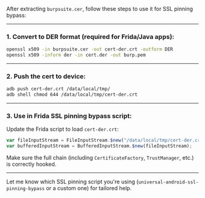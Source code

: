 After extracting `burpsuite.cer`, follow these steps to use it for SSL pinning bypass:

---

### **1. Convert to DER format (required for Frida/Java apps):**

```bash
openssl x509 -in burpsuite.cer -out cert-der.crt -outform DER
openssl x509 -inform der -in cert.der -out burp.pem

```

---

### **2. Push the cert to device:**

```bash
adb push cert-der.crt /data/local/tmp/
adb shell chmod 644 /data/local/tmp/cert-der.crt
```

---

### **3. Use in Frida SSL pinning bypass script:**

Update the Frida script to load `cert-der.crt`:

```js
var fileInputStream = FileInputStream.$new("/data/local/tmp/cert-der.crt");
var bufferedInputStream = BufferedInputStream.$new(fileInputStream);
```

Make sure the full chain (including `CertificateFactory`, `TrustManager`, etc.) is correctly hooked.

---

Let me know which SSL pinning script you're using (`universal-android-ssl-pinning-bypass` or a custom one) for tailored help.
